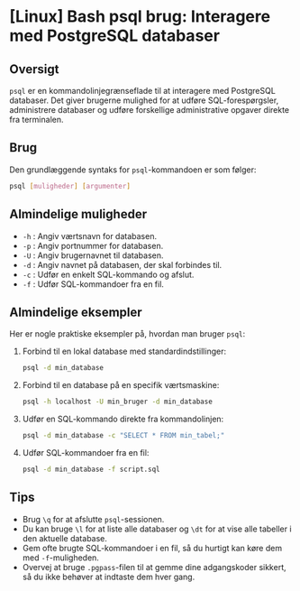 # [Linux] Bash psql brug: Interagere med PostgreSQL databaser

## Oversigt
`psql` er en kommandolinjegrænseflade til at interagere med PostgreSQL databaser. Det giver brugerne mulighed for at udføre SQL-forespørgsler, administrere databaser og udføre forskellige administrative opgaver direkte fra terminalen.

## Brug
Den grundlæggende syntaks for `psql`-kommandoen er som følger:

```bash
psql [muligheder] [argumenter]
```

## Almindelige muligheder
- `-h` : Angiv værtsnavn for databasen.
- `-p` : Angiv portnummer for databasen.
- `-U` : Angiv brugernavnet til databasen.
- `-d` : Angiv navnet på databasen, der skal forbindes til.
- `-c` : Udfør en enkelt SQL-kommando og afslut.
- `-f` : Udfør SQL-kommandoer fra en fil.

## Almindelige eksempler
Her er nogle praktiske eksempler på, hvordan man bruger `psql`:

1. Forbind til en lokal database med standardindstillinger:
   ```bash
   psql -d min_database
   ```

2. Forbind til en database på en specifik værtsmaskine:
   ```bash
   psql -h localhost -U min_bruger -d min_database
   ```

3. Udfør en SQL-kommando direkte fra kommandolinjen:
   ```bash
   psql -d min_database -c "SELECT * FROM min_tabel;"
   ```

4. Udfør SQL-kommandoer fra en fil:
   ```bash
   psql -d min_database -f script.sql
   ```

## Tips
- Brug `\q` for at afslutte `psql`-sessionen.
- Du kan bruge `\l` for at liste alle databaser og `\dt` for at vise alle tabeller i den aktuelle database.
- Gem ofte brugte SQL-kommandoer i en fil, så du hurtigt kan køre dem med `-f`-muligheden.
- Overvej at bruge `.pgpass`-filen til at gemme dine adgangskoder sikkert, så du ikke behøver at indtaste dem hver gang.